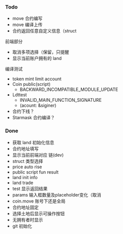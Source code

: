 ### Todo

- move 合约编写
- move 编译上传
- 合约返回任意自定义信息（struct

前端部分

- 取消多项选择（保留，只提醒
- 显示当前账户拥有的 land

编译测试

- token mint limit account
- Coin public(script)
  - BACKWARD_INCOMPATIBLE_MODULE_UPDATE
- Ldttest
  - INVALID_MAIN_FUNCTION_SIGNATURE
  - (acount: &siginer)
- 合约下线？
- Starmask 合约编译？

### Done

- 获取 land 初始化信息
- 合约地址填写
- 显示当前前端对应 链(dev)
- struct 类型选择
- price auto rise
- public script fun result
- land init info
- land trade
- test 显示返回结果
- params 输入框数量及placeholder变化（取消
- coin.move 账号下还是全局
- 合约地址固定
- 选择土地后显示可操作按钮
- 无拥有者时显示
- git 初始化